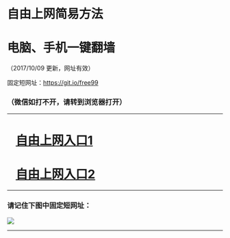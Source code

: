 ﻿# 自由上网简易方法

# 电脑、手机一键翻墙

（2017/10/09 更新，网址有效）

固定短网址：https://git.io/free99

### （微信如打不开，请转到浏览器打开）


***





# &nbsp;&nbsp; <a href="http://ft1575418258.fwq-tz-1001.info/fwqtz01.html?t=100900129820 " target="_blank">自由上网入口1</a>
# &nbsp;&nbsp; <a href="http://ft1100329801.fwq-tz-1002.info/fwqtz02.html?t=100900110583 " target="_blank">自由上网入口2</a>
***

### 请记住下图中固定短网址：

<img src="https://s3-us-west-2.amazonaws.com/fwq-1001/yjfq-20170905okok.png" /> 


***

